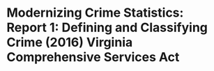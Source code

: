 # Modernizing Crime Statistics: Report 1: Defining and Classifying Crime (2016) Virginia Comprehensive Services Act
